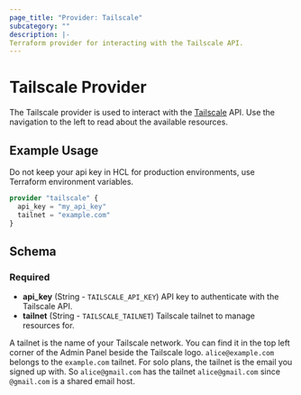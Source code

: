 ```yaml
---
page_title: "Provider: Tailscale"
subcategory: ""
description: |-
Terraform provider for interacting with the Tailscale API.
---
```


# Tailscale Provider

The Tailscale provider is used to interact with the [Tailscale](https://tailscale.com) API. Use the navigation to the 
left to read about the available resources.

## Example Usage

Do not keep your api key in HCL for production environments, use Terraform environment variables.

```terraform
provider "tailscale" {
  api_key = "my_api_key"
  tailnet = "example.com"
}
```

## Schema

### Required

- **api_key** (String - `TAILSCALE_API_KEY`) API key to authenticate with the Tailscale API.
- **tailnet** (String - `TAILSCALE_TAILNET`) Tailscale tailnet to manage resources for. 

A tailnet is the name of your Tailscale network. You can find it in the top left corner of the Admin Panel beside the 
Tailscale logo. `alice@example.com` belongs to the `example.com` tailnet. For solo plans, the tailnet is the email you 
signed up with. So `alice@gmail.com` has the tailnet `alice@gmail.com` since `@gmail.com` is a shared email host.
